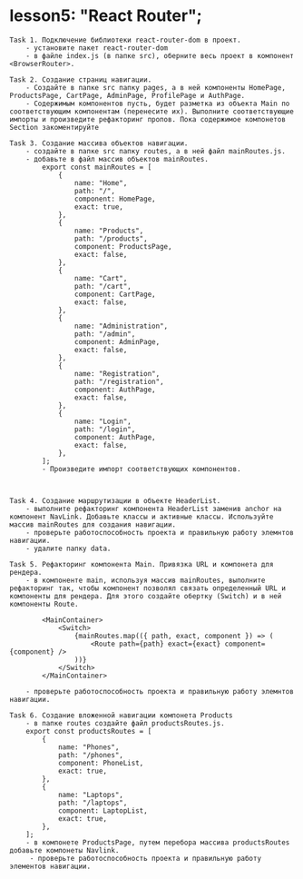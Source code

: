 
# lesson5: "React Router";

    Task 1. Подключение библиотеки react-router-dom в проект.
        - установите пакет react-router-dom
        - в файле index.js (в папке src), оберните весь проект в компонент <BrowserRouter>.
        
    Task 2. Создание страниц навигации.
        - Создайте в папке src папку pages, а в ней компоненты HomePage, ProductsPage, CartPage, AdminPage, ProfilePage и AuthPage.
        - Содержимым компонентов пусть, будет разметка из объекта Main по соответствующим компонентам (перенесите их). Выполните соответствующие импорты и произведите рефакторинг пропов. Пока содержимое компонетов Section закоментируйте
    
    Task 3. Создание массива объектов навигации.
        - создайте в папке src папку routes, а в ней файл mainRoutes.js.
        - добавьте в файл массив объектов mainRoutes.
            export const mainRoutes = [
                {
                    name: "Home",
                    path: "/",
                    component: HomePage,
                    exact: true,
                },
                {
                    name: "Products",
                    path: "/products",
                    component: ProductsPage,
                    exact: false,
                },
                {
                    name: "Cart",
                    path: "/cart",
                    component: CartPage,
                    exact: false,
                },
                {
                    name: "Administration",
                    path: "/admin",
                    component: AdminPage,
                    exact: false,
                },
                {
                    name: "Registration",
                    path: "/registration",
                    component: AuthPage,
                    exact: false,
                },
                {
                    name: "Login",
                    path: "/login",
                    component: AuthPage,
                    exact: false,
                },
            ];
            - Произведите импорт соответствующих компонентов.

       

    Task 4. Создание маршрутизации в объекте HeaderList.
        - выполните рефакторинг компонента HeaderList заменив anchor на компонент NavLink. Добавьте классы и активные классы. Используйте массив mainRoutes для создания навигации.
        - проверьте работоспособность проекта и правильную работу элемнтов навигации.
        - удалите папку data.

    Task 5. Рефакторинг компонента Main. Привязка URL и компонета для рендера.
        - в компоненте main, используя массив mainRoutes, выполните рефакторинг так, чтобы компонент позволял связать определенный URL и компоненты для рендера. Для этого создайте обертку (Switch) и в ней компоненты Route. 

            <MainContainer>
                <Switch>
                    {mainRoutes.map(({ path, exact, component }) => (
                        <Route path={path} exact={exact} component={component} />
                    ))}
                </Switch>
            </MainContainer>

        - проверьте работоспособность проекта и правильную работу элемнтов навигации.  
    
    Task 6. Создание вложенной навигации компонета Products
        - в папке routes создайте файл productsRoutes.js.
        export const productsRoutes = [
            {
                name: "Phones",
                path: "/phones",
                component: PhoneList,
                exact: true,
            },
            {
                name: "Laptops",
                path: "/laptops",
                component: LaptopList,
                exact: true,
            },
        ];
        - в компонете ProductsPage, путем перебора массива productsRoutes добавьте компонеты Navlink. 
         - проверьте работоспособность проекта и правильную работу элементов навигации.  




       





        
    
    